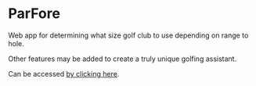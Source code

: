 # ParFore
Web app for determining what size golf club to use depending on range to hole.

Other features may be added to create a truly unique golfing assistant.

Can be accessed <a href="https://parfore-31906.firebaseapp.com">by clicking here</a>.
